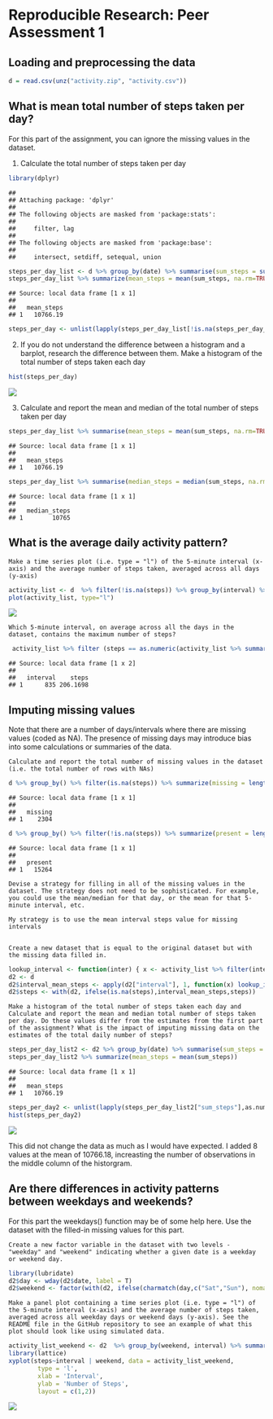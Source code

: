 # Reproducible Research: Peer Assessment 1


## Loading and preprocessing the data


```r
d = read.csv(unz("activity.zip", "activity.csv"))
```


## What is mean total number of steps taken per day?

For this part of the assignment, you can ignore the missing values in the dataset.

1. Calculate the total number of steps taken per day


```r
library(dplyr)
```

```
## 
## Attaching package: 'dplyr'
## 
## The following objects are masked from 'package:stats':
## 
##     filter, lag
## 
## The following objects are masked from 'package:base':
## 
##     intersect, setdiff, setequal, union
```

```r
steps_per_day_list <- d %>% group_by(date) %>% summarise(sum_steps = sum(steps))
steps_per_day_list %>% summarize(mean_steps = mean(sum_steps, na.rm=TRUE))
```

```
## Source: local data frame [1 x 1]
## 
##   mean_steps
## 1   10766.19
```

```r
steps_per_day <- unlist(lapply(steps_per_day_list[!is.na(steps_per_day_list["sum_steps"]),"sum_steps"],as.numeric))
```

2. If you do not understand the difference between a histogram and a barplot, research the difference between them. Make a histogram of the total number of steps taken each day


```r
hist(steps_per_day)
```

![](PA1_template_files/figure-html/unnamed-chunk-3-1.png) 

3. Calculate and report the mean and median of the total number of steps taken per day


```r
steps_per_day_list %>% summarise(mean_steps = mean(sum_steps, na.rm=TRUE))
```

```
## Source: local data frame [1 x 1]
## 
##   mean_steps
## 1   10766.19
```

```r
steps_per_day_list %>% summarise(median_steps = median(sum_steps, na.rm=TRUE))
```

```
## Source: local data frame [1 x 1]
## 
##   median_steps
## 1        10765
```

## What is the average daily activity pattern?

    Make a time series plot (i.e. type = "l") of the 5-minute interval (x-axis) and the average number of steps taken, averaged across all days (y-axis)


```r
activity_list <- d  %>% filter(!is.na(steps)) %>% group_by(interval) %>% summarize ( steps = mean(steps))
plot(activity_list, type="l")
```

![](PA1_template_files/figure-html/unnamed-chunk-5-1.png) 

    Which 5-minute interval, on average across all the days in the dataset, contains the maximum number of steps?


```r
 activity_list %>% filter (steps == as.numeric(activity_list %>% summarize(max = max(steps))))
```

```
## Source: local data frame [1 x 2]
## 
##   interval    steps
## 1      835 206.1698
```

## Imputing missing values

Note that there are a number of days/intervals where there are missing values (coded as NA). The presence of missing days may introduce bias into some calculations or summaries of the data.

    Calculate and report the total number of missing values in the dataset (i.e. the total number of rows with NAs)


```r
d %>% group_by() %>% filter(is.na(steps)) %>% summarize(missing = length(steps))
```

```
## Source: local data frame [1 x 1]
## 
##   missing
## 1    2304
```

```r
d %>% group_by() %>% filter(!is.na(steps)) %>% summarize(present = length(steps))
```

```
## Source: local data frame [1 x 1]
## 
##   present
## 1   15264
```

    Devise a strategy for filling in all of the missing values in the dataset. The strategy does not need to be sophisticated. For example, you could use the mean/median for that day, or the mean for that 5-minute interval, etc.
    
    My strategy is to use the mean interval steps value for missing intervals


    Create a new dataset that is equal to the original dataset but with the missing data filled in.


```r
lookup_interval <- function(inter) { x <- activity_list %>% filter(interval == inter); unlist(x["steps"]) }
d2 <- d
d2$interval_mean_steps <- apply(d2["interval"], 1, function(x) lookup_interval(x["interval"]))
d2$steps <- with(d2, ifelse(is.na(steps),interval_mean_steps,steps))
```

    Make a histogram of the total number of steps taken each day and Calculate and report the mean and median total number of steps taken per day. Do these values differ from the estimates from the first part of the assignment? What is the impact of imputing missing data on the estimates of the total daily number of steps?



```r
steps_per_day_list2 <- d2 %>% group_by(date) %>% summarise(sum_steps = sum(steps))
steps_per_day_list2 %>% summarize(mean_steps = mean(sum_steps))
```

```
## Source: local data frame [1 x 1]
## 
##   mean_steps
## 1   10766.19
```

```r
steps_per_day2 <- unlist(lapply(steps_per_day_list2["sum_steps"],as.numeric))
hist(steps_per_day2)
```

![](PA1_template_files/figure-html/unnamed-chunk-9-1.png) 

This did not change the data as much as I would have expected.  I added 8 values at the mean of 10766.18, increasting the number of observations in the middle column of the historgram.

## Are there differences in activity patterns between weekdays and weekends?

For this part the weekdays() function may be of some help here. Use the dataset with the filled-in missing values for this part.

    Create a new factor variable in the dataset with two levels - "weekday" and "weekend" indicating whether a given date is a weekday or weekend day.



```r
library(lubridate)
d2$day <- wday(d2$date, label = T)
d2$weekend <- factor(with(d2, ifelse(charmatch(day,c("Sat","Sun"), nomatch=FALSE), "Weekend", "Weekday")))
```


    Make a panel plot containing a time series plot (i.e. type = "l") of the 5-minute interval (x-axis) and the average number of steps taken, averaged across all weekday days or weekend days (y-axis). See the README file in the GitHub repository to see an example of what this plot should look like using simulated data.


```r
activity_list_weekend <- d2  %>% group_by(weekend, interval) %>% summarize ( steps = mean(steps))
library(lattice)
xyplot(steps~interval | weekend, data = activity_list_weekend,
        type = 'l',
        xlab = 'Interval',
        ylab = 'Number of Steps',
        layout = c(1,2))
```

![](PA1_template_files/figure-html/unnamed-chunk-11-1.png) 
